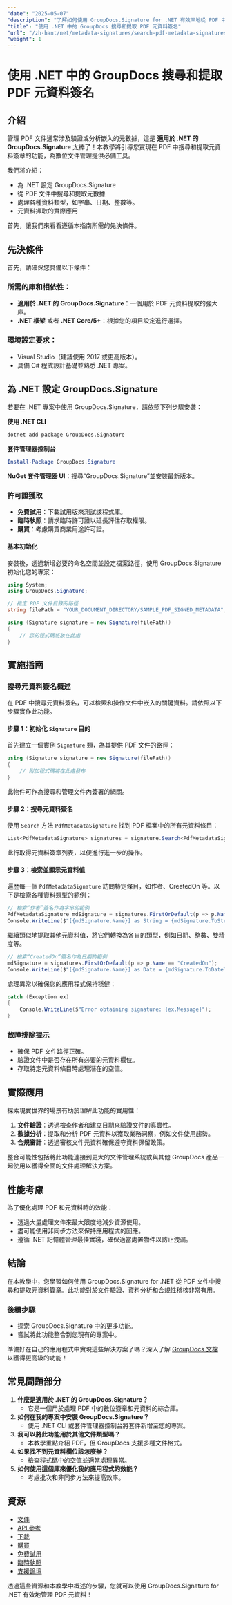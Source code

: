 ```yaml
---
"date": "2025-05-07"
"description": "了解如何使用 GroupDocs.Signature for .NET 有效率地從 PDF 中搜尋和提取元資料簽章。本指南將協助您提昇文件管理能力。"
"title": "使用 .NET 中的 GroupDocs 搜尋和提取 PDF 元資料簽名"
"url": "/zh-hant/net/metadata-signatures/search-pdf-metadata-signatures-groupdocs-dotnet/"
"weight": 1
---
```


# 使用 .NET 中的 GroupDocs 搜尋和提取 PDF 元資料簽名

## 介紹

管理 PDF 文件通常涉及驗證或分析嵌入的元數據，這是 **適用於 .NET 的 GroupDocs.Signature** 太棒了！本教學將引導您實現在 PDF 中搜尋和提取元資料簽章的功能，為數位文件管理提供必備工具。

我們將介紹：
- 為 .NET 設定 GroupDocs.Signature
- 從 PDF 文件中搜尋和提取元數據
- 處理各種資料類型，如字串、日期、整數等。
- 元資料擷取的實際應用

首先，讓我們來看看遵循本指南所需的先決條件。

## 先決條件

首先，請確保您具備以下條件：

### 所需的庫和相依性：
- **適用於 .NET 的 GroupDocs.Signature**：一個用於 PDF 元資料提取的強大庫。
- **.NET 框架** 或者 **.NET Core/5+**：根據您的項目設定進行選擇。

### 環境設定要求：
- Visual Studio（建議使用 2017 或更高版本）。
- 具備 C# 程式設計基礎並熟悉 .NET 專案。

## 為 .NET 設定 GroupDocs.Signature

若要在 .NET 專案中使用 GroupDocs.Signature，請依照下列步驟安裝：

**使用 .NET CLI**
```bash
dotnet add package GroupDocs.Signature
```

**套件管理器控制台**
```powershell
Install-Package GroupDocs.Signature
```

**NuGet 套件管理器 UI**：搜尋“GroupDocs.Signature”並安裝最新版本。

### 許可證獲取
- **免費試用**：下載試用版來測試該程式庫。
- **臨時執照**：請求臨時許可證以延長評估存取權限。
- **購買**：考慮購買商業用途許可證。

#### 基本初始化
安裝後，透過新增必要的命名空間並設定檔案路徑，使用 GroupDocs.Signature 初始化您的專案：

```csharp
using System;
using GroupDocs.Signature;

// 指定 PDF 文件目錄的路徑
string filePath = "YOUR_DOCUMENT_DIRECTORY/SAMPLE_PDF_SIGNED_METADATA";

using (Signature signature = new Signature(filePath))
{
    // 您的程式碼將放在此處
}
```

## 實施指南

### 搜尋元資料簽名概述
在 PDF 中搜尋元資料簽名，可以檢索和操作文件中嵌入的關鍵資料。請依照以下步驟實作此功能。

#### 步驟 1：初始化 `Signature` 目的
首先建立一個實例 `Signature` 類，為其提供 PDF 文件的路徑：

```csharp
using (Signature signature = new Signature(filePath))
{
    // 附加程式碼將在此處發布
}
```

此物件可作為搜尋和管理文件內簽署的網關。

#### 步驟 2：搜尋元資料簽名
使用 `Search` 方法 `PdfMetadataSignature` 找到 PDF 檔案中的所有元資料條目：

```csharp
List<PdfMetadataSignature> signatures = signature.Search<PdfMetadataSignature>(SignatureType.Metadata);
```

此行取得元資料簽章列表，以便進行進一步的操作。

#### 步驟 3：檢索並顯示元資料值
遍歷每一個 `PdfMetadataSignature` 訪問特定條目，如作者、CreatedOn 等。以下是檢索各種資料類型的範例：

```csharp
// 檢索“作者”簽名作為字串的範例
PdfMetadataSignature mdSignature = signatures.FirstOrDefault(p => p.Name == "Author");
Console.WriteLine($"[{mdSignature.Name}] as String = {mdSignature.ToString()}");
```

繼續類似地提取其他元資料值，將它們轉換為各自的類型，例如日期、整數、雙精度等。

```csharp
// 檢索“CreatedOn”簽名作為日期的範例
mdSignature = signatures.FirstOrDefault(p => p.Name == "CreatedOn");
Console.WriteLine($"[{mdSignature.Name}] as Date = {mdSignature.ToDateTime().ToShortDateString()}");
```

處理異常以確保您的應用程式保持穩健：

```csharp
catch (Exception ex)
{
    Console.WriteLine($"Error obtaining signature: {ex.Message}");
}
```

### 故障排除提示
- 確保 PDF 文件路徑正確。
- 驗證文件中是否存在所有必要的元資料欄位。
- 存取特定元資料條目時處理潛在的空值。

## 實際應用
探索現實世界的場景有助於理解此功能的實用性：
1. **文件驗證**：透過檢查作者和建立日期來驗證文件的真實性。
2. **數據分析**：提取和分析 PDF 元資料以獲取業務洞察，例如文件使用趨勢。
3. **合規審計**：透過審核文件元資料確保遵守資料保留政策。

整合可能性包括將此功能連接到更大的文件管理系統或與其他 GroupDocs 產品一起使用以獲得全面的文件處理解決方案。

## 性能考慮
為了優化處理 PDF 和元資料時的效能：
- 透過大量處理文件來最大限度地減少資源使用。
- 盡可能使用非同步方法來保持應用程式的回應。
- 遵循 .NET 記憶體管理最佳實踐，確保適當處置物件以防止洩漏。

## 結論
在本教學中，您學習如何使用 GroupDocs.Signature for .NET 從 PDF 文件中搜尋和提取元資料簽章。此功能對於文件驗證、資料分析和合規性稽核非常有用。

### 後續步驟
- 探索 GroupDocs.Signature 中的更多功能。
- 嘗試將此功能整合到您現有的專案中。

準備好在自己的應用程式中實現這些解決方案了嗎？深入了解 [GroupDocs 文檔](https://docs.groupdocs.com/signature/net/) 以獲得更高級的功能！

## 常見問題部分
1. **什麼是適用於 .NET 的 GroupDocs.Signature？**
   - 它是一個用於處理 PDF 中的數位簽章和元資料的綜合庫。
2. **如何在我的專案中安裝 GroupDocs.Signature？**
   - 使用 .NET CLI 或套件管理器控制台將套件新增至您的專案。
3. **我可以將此功能用於其他文件類型嗎？**
   - 本教學重點介紹 PDF，但 GroupDocs 支援多種文件格式。
4. **如果找不到元資料欄位該怎麼辦？**
   - 檢查程式碼中的空值並適當處理異常。
5. **如何使用這個庫來優化我的應用程式的效能？**
   - 考慮批次和非同步方法來提高效率。

## 資源
- [文件](https://docs.groupdocs.com/signature/net/)
- [API 參考](https://reference.groupdocs.com/signature/net/)
- [下載](https://releases.groupdocs.com/signature/net/)
- [購買](https://purchase.groupdocs.com/buy)
- [免費試用](https://releases.groupdocs.com/signature/net/)
- [臨時執照](https://purchase.groupdocs.com/temporary-license/)
- [支援論壇](https://forum.groupdocs.com/c/signature/)

透過這些資源和本教學中概述的步驟，您就可以使用 GroupDocs.Signature for .NET 有效地管理 PDF 元資料！